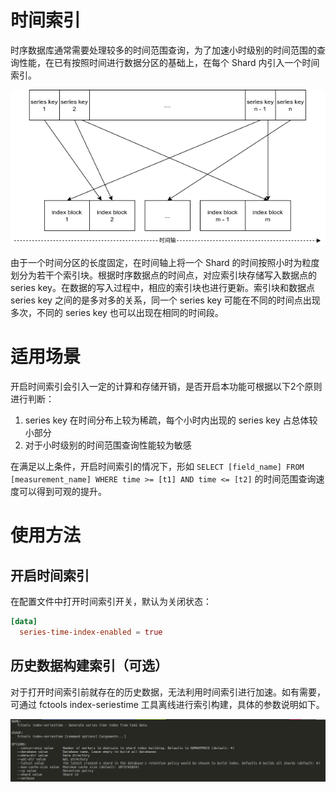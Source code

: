 # 时间索引

时序数据库通常需要处理较多的时间范围查询，为了加速小时级别的时间范围的查询性能，在已有按照时间进行数据分区的基础上，在每个 Shard 内引入一个时间索引。

![](assets/Qx9Lb2JsZoTvO9xZoHkcBPrynDe.png)

由于一个时间分区的长度固定，在时间轴上将一个 Shard 的时间按照小时为粒度划分为若干个索引块。根据时序数据点的时间点，对应索引块存储写入数据点的 series key。在数据的写入过程中，相应的索引块也进行更新。索引块和数据点 series key 之间的是多对多的关系，同一个 series key 可能在不同的时间点出现多次，不同的 series key 也可以出现在相同的时间段。

# 适用场景

开启时间索引会引入一定的计算和存储开销，是否开启本功能可根据以下2个原则进行判断：

1. series key 在时间分布上较为稀疏，每个小时内出现的 series key 占总体较小部分
1. 对于小时级别的时间范围查询性能较为敏感

在满足以上条件，开启时间索引的情况下，形如 `SELECT [field_name] FROM [measurement_name] WHERE time >= [t1] AND time <= [t2]` 的时间范围查询速度可以得到可观的提升。

# 使用方法

## 开启时间索引

在配置文件中打开时间索引开关，默认为关闭状态：

```toml
[data]
  series-time-index-enabled = true
```

## 历史数据构建索引（可选）

对于打开时间索引前就存在的历史数据，无法利用时间索引进行加速。如有需要，可通过 fctools index-seriestime 工具离线进行索引构建，具体的参数说明如下。

![](assets/ANmkbpteHoc6IrxPHULcqAHznr2.png)



